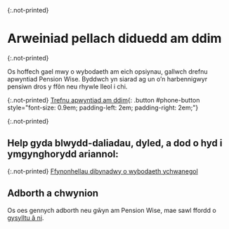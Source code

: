 {:.not-printed}
# Arweiniad pellach diduedd am ddim

{:.not-printed}

Os hoffech gael mwy o wybodaeth am eich opsiynau, gallwch drefnu apwyntiad Pension Wise. Byddwch yn siarad ag un o’n harbennigwyr pensiwn dros y ffôn neu rhywle lleol i chi.

{:.not-printed}
[Trefnu apwyntiad am ddim](/appointments){: .button #phone-button style="font-size: 0.9em; padding-left: 2em; padding-right: 2em;"}

{:.not-printed}

## Help gyda blwydd-daliadau, dyled, a dod o hyd i ymgynghorydd ariannol:

{:.not-printed}
[Ffynonhellau dibynadwy o wybodaeth ychwanegol](/cy/trusted-sources)

## Adborth a chwynion

Os oes gennych adborth neu gŵyn am Pension Wise, mae sawl ffordd o [gysylltu â ni](/cy/contact).
